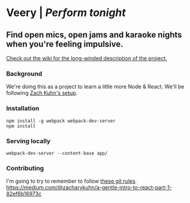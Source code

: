 # Veery | *Perform tonight*
## Find open mics, open jams and karaoke nights when you're feeling impulsive.
[Check out the wiki for the long-winded description of the project.](https://github.com/mweslander/veery/wiki)

### Background
We're doing this as a project to learn a little more Node & React. We'll be following [Zach Kuhn's setup](https://medium.com/@zacharykuhn/a-gentle-intro-to-react-part-1-82ef6b16973c).

### Installation
```
npm install -g webpack webpack-dev-server
npm install
```

### Serving locally
```
webpack-dev-server --content-base app/
```

### Contributing
I'm going to try to remember to follow [these git rules](https://docs.google.com/document/d/1QrDFcIiPjSLDn3EL15IJygNPiHORgU1_OOAqWjiDU5Y/edit#).
https://medium.com/@zacharykuhn/a-gentle-intro-to-react-part-1-82ef6b16973c
